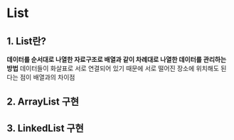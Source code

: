 # List

## 1. List란?
**데이터를 순서대로 나열한 자료구조로 배열과 같이 차례대로 나열한 데이터를 관리하는 방법**
데이터들이 화살표로 서로 연결되어 있기 때문에 서로 떨어진 장소에 위치해도 된다는 점이 배열과의 차이점


## 2. ArrayList 구현

## 3. LinkedList 구현
